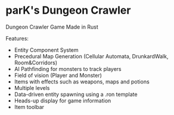 # parK's Dungeon Crawler
Dungeon Crawler Game Made in Rust

Features:
 - Entity Component System
 - Precedural Map Generation (Cellular Automata, DrunkardWalk, Room&Corridors)
 - AI Pathfinding for monsters to track players
 - Field of vision (Player and Monster)
 - Items with effects such as weapons, maps and potions
 - Multiple levels
 - Data-driven entity spawning using a .ron template
 - Heads-up display for game information
 - Item toolbar
